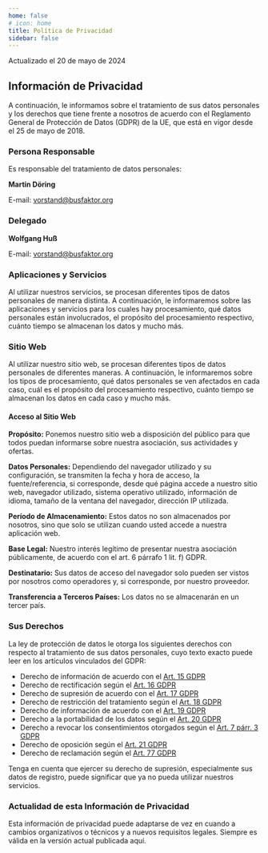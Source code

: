 ```yaml
---
home: false
# icon: home
title: Política de Privacidad
sidebar: false
---
```


Actualizado el 20 de mayo de 2024

## Información de Privacidad

A continuación, le informamos sobre el tratamiento de sus datos personales y los derechos que tiene frente a nosotros de acuerdo con el Reglamento General de Protección de Datos (GDPR) de la UE, que está en vigor desde el 25 de mayo de 2018.

### Persona Responsable

Es responsable del tratamiento de datos personales:

**Martin Döring**

E-mail: <vorstand@busfaktor.org>

### Delegado

**Wolfgang Huß**

E-mail: <vorstand@busfaktor.org>

### Aplicaciones y Servicios

<!-- textlint-disable -->
Al utilizar nuestros servicios, se procesan diferentes tipos de datos personales de manera distinta. A continuación, le informaremos sobre las aplicaciones y servicios para los cuales hay procesamiento, qué datos personales están involucrados, el propósito del procesamiento respectivo, cuánto tiempo se almacenan los datos y mucho más.
<!-- textlint-enable -->

### Sitio Web

<!-- textlint-disable -->
Al utilizar nuestro sitio web, se procesan diferentes tipos de datos personales de diferentes maneras. A continuación, le informaremos sobre los tipos de procesamiento, qué datos personales se ven afectados en cada caso, cuál es el propósito del procesamiento respectivo, cuánto tiempo se almacenan los datos en cada caso y mucho más.
<!-- textlint-enable -->

#### Acceso al Sitio Web

**Propósito:** Ponemos nuestro sitio web a disposición del público para que todos puedan informarse sobre nuestra asociación, sus actividades y ofertas.

**Datos Personales:** Dependiendo del navegador utilizado y su configuración, se transmiten la fecha y hora de acceso, la fuente/referencia, si corresponde, desde qué página accede a nuestro sitio web, navegador utilizado, sistema operativo utilizado, información de idioma, tamaño de la ventana del navegador, dirección IP utilizada.

**Período de Almacenamiento:** Estos datos no son almacenados por nosotros, sino que solo se utilizan cuando usted accede a nuestra aplicación web.

**Base Legal:** Nuestro interés legítimo de presentar nuestra asociación públicamente, de acuerdo con el art. 6 párrafo 1 lit. f) GDPR.

**Destinatario:** Sus datos de acceso del navegador solo pueden ser vistos por nosotros como operadores y, si corresponde, por nuestro proveedor.

**Transferencia a Terceros Países:** Los datos no se almacenarán en un tercer país.

### Sus Derechos

La ley de protección de datos le otorga los siguientes derechos con respecto al tratamiento de sus datos personales, cuyo texto exacto puede leer en los artículos vinculados del GDPR:

- Derecho de información de acuerdo con el [Art. 15 GDPR](https://gdpr-info.eu/art-15-gdpr/)
- Derecho de rectificación según el [Art. 16 GDPR](https://gdpr-info.eu/art-16-gdpr/)
- Derecho de supresión de acuerdo con el [Art. 17 GDPR](https://gdpr-info.eu/art-17-gdpr/)
- Derecho de restricción del tratamiento según el [Art. 18 GDPR](https://gdpr-info.eu/art-18-gdpr/)
- Derecho de información de acuerdo con el [Art. 19 GDPR](https://gdpr-info.eu/art-19-gdpr/)
- Derecho a la portabilidad de los datos según el [Art. 20 GDPR](https://gdpr-info.eu/art-20-gdpr/)
- Derecho a revocar los consentimientos otorgados según el [Art. 7 párr. 3 GDPR](https://gdpr-info.eu/art-7-gdpr/)
- Derecho de oposición según el [Art. 21 GDPR](https://gdpr-info.eu/art-21-gdpr/)
- Derecho de reclamación según el [Art. 77 GDPR](https://gdpr-info.eu/art-77-gdpr/)

Tenga en cuenta que ejercer su derecho de supresión, especialmente sus datos de registro, puede significar que ya no pueda utilizar nuestros servicios.

### Actualidad de esta Información de Privacidad

Esta información de privacidad puede adaptarse de vez en cuando a cambios organizativos o técnicos y a nuevos requisitos legales. Siempre es válida en la versión actual publicada aquí.
